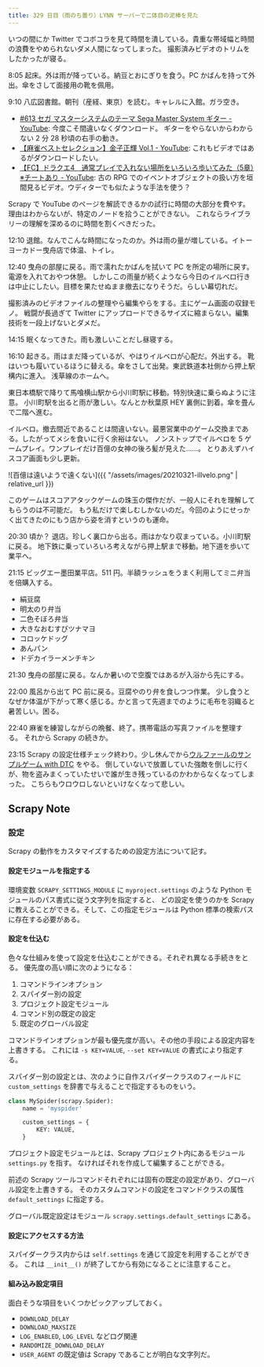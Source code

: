 ```yaml
---
title: 329 日目（雨のち曇り）LYNN サーバーで二体目の泥棒を見た
---
```


いつの間にか Twitter でコボコラを見て時間を潰している。貴重な帯域幅と時間の浪費をやめられないダメ人間になってしまった。
撮影済みビデオのトリムをしたかったが寝る。

8:05 起床。外は雨が降っている。納豆とおにぎりを食う。PC かばんを持って外出。傘をさして面接用の靴を佩用。

9:10 八広図書館。朝刊（産経、東京）を読む。キャレルに入館。ガラ空き。

* [&#x23;613 セガ マスターシステムのテーマ Sega Master System ギター - YouTube](https://www.youtube.com/watch?v=LofJeUg94Rw): 今度こそ間違いなくダウンロード。
  ギターをやらないからわからない 2 分 28 秒頃の右手の動き。
* [【麻雀ベストセレクション】金子正輝 Vol.1 - YouTube](https://www.youtube.com/watch?v=T_z5vX6ZjX0): これもビデオではあるがダウンロードしたい。
* [【FC】ドラクエ4　通常プレイで入れない場所をいろいろ歩いてみた（5章）※チートあり - YouTube](https://www.youtube.com/watch?v=N9Ejusyckiw):
  古の RPG でのイベントオブジェクトの扱い方を垣間見るビデオ。ウディターでも似たような手法を使う？

Scrapy で YouTube のページを解読できるかの試行に時間の大部分を費やす。理由はわからないが、特定のノードを拾うことができない。
これならライブラリーの理解を深めるのに時間を割くべきだった。

12:10 退館。なんでこんな時間になったのか。外は雨の量が増している。イトーヨーカドー曳舟店で体温、トイレ。

12:40 曳舟の部屋に戻る。雨で濡れたかばんを拭いて PC を所定の場所に戻す。電源を入れておやつ休憩。
しかしこの雨量が続くようなら今日のイルベロ行きは中止にしたい。目標を果たせぬまま撤去になりそうだ。らしい幕切れだ。

撮影済みのビデオファイルの整理やら編集やらをする。主にゲーム画面の収録モノ。
戦闘が長過ぎて Twitter にアップロードできるサイズに縮まらない。編集技術を一段上げないとダメだ。

14:15 眠くなってきた。雨も激しいことだし昼寝する。

16:10 起きる。雨はまだ降っているが、やはりイルベロが心配だ。外出する。
靴はいつも履いているほうに替える。傘をさして出発。東武鉄道本社側から押上駅構内に進入。
浅草線のホームへ。

東日本橋駅で降りて馬喰横山駅から小川町駅に移動。特別快速に乗らぬように注意。
小川町駅を出ると雨が激しい。なんとか秋葉原 HEY 裏側に到着。傘を畳んで二階へ進む。

イルベロ。撤去間近であることは間違いない。最悪営業中のゲーム交換まである。したがってメシを食いに行く余裕はない。
ノンストップでイルベロを 5 ゲームプレイ。ワンプレイだけ百億の女神の後ろ髪が見えた……。
とりあえずハイスコア画面も少し更新。

![百億は遠いようで遠くない]({{ "/assets/images/20210321-illvelo.png" | relative_url }})

このゲームはスコアアタックゲームの珠玉の傑作だが、一般人にそれを理解してもらうのは不可能だ。
もう私だけで楽しむしかないのだ。今回のようにせっかく出てきたのにもう店から姿を消すというのも運命。

20:30 頃か？ 退店。珍しく裏口から出る。雨はかなり収まっている。小川町駅に戻る。
地下鉄に乗っていろいろ考えながら押上駅まで移動。地下道を歩いて業平へ。

21:15 ビッグエー墨田業平店。511 円。半額ラッシュをうまく利用してミニ弁当を倍購入する。

* 絹豆腐
* 明太のり弁当
* 二色そぼろ弁当
* 大きなおむすびツナマヨ
* コロッケドッグ
* あんパン
* ドデカイラーメンチキン

21:30 曳舟の部屋に戻る。なんか暑いので空腹ではあるが入浴から先にする。

22:00 風呂から出て PC 前に戻る。豆腐やのり弁を食しつつ作業。
少し食うとなぜか体温が下がって寒く感じる。かと言って先週までのように毛布を羽織ると暑苦しい。困る。

22:40 麻雀を練習しながらの晩餐、終了。携帯電話の写真ファイルを整理する。
それから Scrapy の続きか。

23:15 Scrapy の設定仕様チェック終わり。少し休んでから[ウルファールのサンプルゲーム with DTC][bshf21b] をやる。
倒していないで放置していた強敵を倒しに行くが、物を盗みまくっていたせいで誰が生き残っているのかわからなくなってしまった。
こちらもウロウロしないといけなくなって悲しい。

## Scrapy Note

### 設定

Scrapy の動作をカスタマイズするための設定方法について記す。

#### 設定モジュールを指定する

環境変数 `SCRAPY_SETTINGS_MODULE` に `myproject.settings` のような Python モジュールのパス書式に従う文字列を指定すると、
どの設定を使うのかを Scrapy に教えることができる。そして、この指定モジュールは Python 標準の検索パスに存在する必要がある。

#### 設定を仕込む

色々な仕組みを使って設定を仕込むことができる。それぞれ異なる手続きをとる。
優先度の高い順に次のようになる：

1. コマンドラインオプション
2. スパイダー別の設定
3. プロジェクト設定モジュール
4. コマンド別の既定の設定
5. 既定のグローバル設定

コマンドラインオプションが最も優先度が高い。その他の手段による設定内容を上書きする。
これには `-s KEY=VALUE`, `--set KEY=VALUE` の書式により指定する。

スパイダー別の設定とは、次のように自作スパイダークラスのフィールドに
`custom_settings` を辞書で与えることで指定するものをいう。

```python
class MySpider(scrapy.Spider):
    name = 'myspider'

    custom_settings = {
        KEY: VALUE,
    }
```

プロジェクト設定モジュールとは、Scrapy プロジェクト内にあるモジュール `settings.py` を指す。
なければそれを作成して編集することができる。

前述の Scrapy ツールコマンドそれぞれには固有の既定の設定があり、グローバル設定を上書きする。
そのカスタムコマンドの設定をコマンドクラスの属性 `default_settings` に指定する。

グローバル既定設定はモジュール `scrapy.settings.default_settings` にある。

#### 設定にアクセスする方法

スパイダークラス内からは `self.settings` を通じて設定を利用することができる。
これは `__init__()` が終了してから有効になることに注意すること。

#### 組み込み設定項目

面白そうな項目をいくつかピックアップしておく。

* `DOWNLOAD_DELAY`
* `DOWNLOAD_MAXSIZE`
* `LOG_ENABLED`, `LOG_LEVEL` などログ関連
* `RANDOMIZE_DOWNLOAD_DELAY`
* `USER_AGENT` の既定値は Scrapy であることが明白な文字列だ。

[bshf21b]: https://wodifes.net/game/show/446
